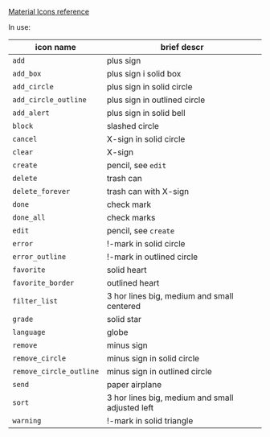 [Material Icons reference](https://design.google.com/icons/)

In use:

icon name | brief descr
--- | ---
`add`       | plus sign
`add_box`   | plus sign i solid box
`add_circle`            | plus sign in solid circle
`add_circle_outline`    | plus sign in outlined circle
`add_alert` | plus sign in solid bell
`block`     | slashed circle
`cancel`    | X-sign in solid circle
`clear`     | X-sign
`create`    | pencil, see `edit`
`delete`    | trash can
`delete_forever`    | trash can with X-sign
`done`      | check mark
`done_all`  | check marks
`edit`      | pencil, see `create`
`error`     | !-mark in solid circle
`error_outline`     | !-mark in outlined circle
`favorite`  | solid heart
`favorite_border`   | outlined heart
`filter_list`       | 3 hor lines big, medium and small centered
`grade`     | solid star
`language`  | globe
`remove`    | minus sign
`remove_circle` | minus sign in solid circle
`remove_circle_outline` | minus sign in outlined circle
`send`      | paper airplane
`sort`      | 3 hor lines big, medium and small adjusted left
`warning`   | !-mark in solid triangle